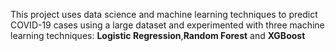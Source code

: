 This project uses data science and machine learning techniques to predict COVID-19 cases using a large dataset and experimented with three machine learning techniques:
**Logistic Regression**,**Random Forest** and **XGBoost**
